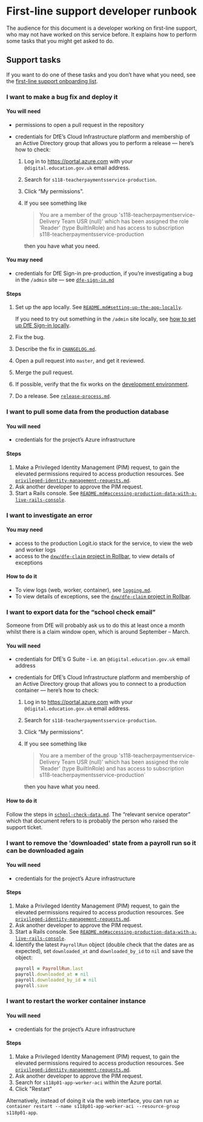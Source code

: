# First-line support developer runbook

The audience for this document is a developer working on first-line support, who
may not have worked on this service before. It explains how to perform some
tasks that you might get asked to do.

## Support tasks

If you want to do one of these tasks and you don’t have what you need, see the
[first-line support onboarding list](developer-onboarding.md#first-line-support-onboarding).

### I want to make a bug fix and deploy it

#### You will need

- permissions to open a pull request in the repository
- credentials for DfE’s Cloud Infrastructure platform and membership of an
  Active Directory group that allows you to perform a release — here’s how to
  check:

  1. Log in to https://portal.azure.com with your `@digital.education.gov.uk`
     email address.
  2. Search for `s118-teacherpaymentsservice-production`.
  3. Click “My permissions”.
  4. If you see something like

     > You are a member of the group 's118-teacherpaymentservice-Delivery Team
     > USR (null)' which has been assigned the role 'Reader' (type BuiltInRole)
     > and has access to subscription s118-teacherpaymentsservice-production

     then you have what you need.

#### You may need

- credentials for DfE Sign-in pre-production, if you’re investigating a bug in
  the `/admin` site — see [`dfe-sign-in.md`](dfe-sign-in.md)

#### Steps

1. Set up the app locally. See
   [`README.md#setting-up-the-app-locally`](../README.md#setting-up-the-app-locally).

   If you need to try out something in the `/admin` site locally, see
   [how to set up DfE Sign-in locally](../README.md#how-to-set-up-dfe-sign-in-locally).

2. Fix the bug.
3. Describe the fix in [`CHANGELOG.md`](../CHANGELOG.md).
4. Open a pull request into `master`, and get it reviewed.
5. Merge the pull request.
6. If possible, verify that the fix works on the
   [development environment](../README.md#development).
7. Do a release. See [`release-process.md`](release-process.md).

### I want to pull some data from the production database

#### You will need

- credentials for the project’s Azure infrastructure

#### Steps

1. Make a Privileged Identity Management (PIM) request, to gain the elevated
   permissions required to access production resources. See
   [`privileged-identity-management-requests.md`](privileged-identity-management-requests.md).
2. Ask another developer to approve the PIM request.
3. Start a Rails console. See
   [`README.md#accessing-production-data-with-a-live-rails-console`](../README.md#accessing-production-data-with-a-live-rails-console).

### I want to investigate an error

#### You may need

- access to the production Logit.io stack for the service, to view the web and
  worker logs
- access to the
  [`dxw/dfe-claim` project in Rollbar](https://rollbar.com/dxw/dfe-claim/), to
  view details of exceptions

#### How to do it

- To view logs (web, worker, container), see [`logging.md`](logging.md).
- To view details of exceptions, see the
  [`dxw/dfe-claim` project in Rollbar](https://rollbar.com/dxw/dfe-claim/).

### I want to export data for the “school check email”

Someone from DfE will probably ask us to do this at least once a month whilst
there is a claim window open, which is around September – March.

#### You will need

- credentials for DfE’s G Suite - i.e. an `@digital.education.gov.uk` email
  address
- credentials for DfE’s Cloud Infrastructure platform and membership of an
  Active Directory group that allows you to connect to a production container —
  here’s how to check:

  1. Log in to https://portal.azure.com with your `@digital.education.gov.uk`
     email address.
  2. Search for `s118-teacherpaymentsservice-production`.
  3. Click “My permissions”.
  4. If you see something like

     > You are a member of the group 's118-teacherpaymentservice-Delivery Team
     > USR (null)' which has been assigned the role 'Reader' (type BuiltInRole)
     > and has access to subscription s118-teacherpaymentsservice-production`

     then you have what you need.

#### How to do it

Follow the steps in [`school-check-data.md`](school-check-data.md). The
“relevant service operator” which that document refers to is probably the person
who raised the support ticket.

### I want to remove the 'downloaded' state from a payroll run so it can be downloaded again

#### You will need

- credentials for the project’s Azure infrastructure

#### Steps

1. Make a Privileged Identity Management (PIM) request, to gain the elevated
   permissions required to access production resources. See
   [`privileged-identity-management-requests.md`](privileged-identity-management-requests.md).
2. Ask another developer to approve the PIM request.
3. Start a Rails console. See
   [`README.md#accessing-production-data-with-a-live-rails-console`](../README.md#accessing-production-data-with-a-live-rails-console).
4. Identify the latest `PayrollRun` object (double check that the dates are as
   expected), set `downloaded_at` and `downloaded_by_id` to `nil` and save the
   object:
   ```ruby
   payroll = PayrollRun.last
   payroll.downloaded_at = nil
   payroll.downloaded_by_id = nil
   payroll.save
   ```

### I want to restart the worker container instance

#### You will need

- credentials for the project’s Azure infrastructure

#### Steps

1. Make a Privileged Identity Management (PIM) request, to gain the elevated
   permissions required to access production resources. See
   [`privileged-identity-management-requests.md`](privileged-identity-management-requests.md).
2. Ask another developer to approve the PIM request.
3. Search for `s118p01-app-worker-aci` within the Azure portal.
4. Click "Restart"

Alternatively, instead of doing it via the web interface, you can run
`az container restart --name s118p01-app-worker-aci --resource-group s118p01-app`.
